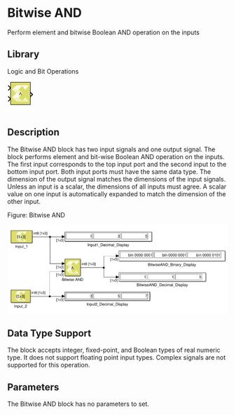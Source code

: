 # Bitwise AND

Perform element and bitwise Boolean AND operation on the inputs

## Library

Logic and Bit Operations

![](./Images/block.png)

## Description

The Bitwise AND block has two input signals and one output signal. The
block performs element and bit-wise Boolean AND operation on the inputs.
The first input corresponds to the top input port and the second input
to the bottom input port. Both input ports must have the same data type.
The dimension of the output signal matches the dimensions of the input
signals. Unless an input is a scalar, the dimensions of all inputs must
agree. A scalar value on one input is automatically expanded to match
the dimension of the other input.

Figure: Bitwise AND

![](./Images/zpc1532106555844.png)

## Data Type Support

The block accepts integer, fixed-point, and Boolean types of real
numeric type. It does not support floating point input types. Complex
signals are not supported for this operation.

## Parameters

The Bitwise AND block has no parameters to set.
